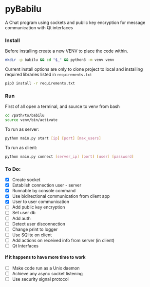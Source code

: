 # pyBabilu

A Chat program using sockets and public key encryption for 
message communication with Qt interfaces

### Install 

Before installing create a new VENV to place the code within.

```bash
mkdir -p babilu && cd "$_" && python3 -m venv venv
```

Current install options are only to clone project to local 
and installing required libraries listed in `requirements.txt`

```bash
pip3 install -r requirements.txt
```

### Run

First of all open a terminal, and source to venv from bash

```bash
cd /path/to/babilu
source venv/bin/activate
```

To run as server:

```bash
python main.py start [ip] [port] [max_users]
```

To run as client:

```bash
python main.py connect [server_ip] [port] [user] [password]
```

### To Do: 

- [x] Create socket
- [x] Establish connection user - server
- [x] Runnable by console command
- [x] Use bidirectional communication from client app
- [X] User to user communication
- [ ] Add public key encryption
- [ ] Set user db 
- [ ] Add auth 
- [ ] Detect user disconnection
- [ ] Change print to logger
- [ ] Use SQlite on client
- [ ] Add actions on received info from server (in client)
- [ ] Qt Interfaces

#### If it happens to have more time to work

- [ ] Make code run as a Unix daemon
- [ ] Achieve any async socket listening
- [ ] Use security signal protocol 
